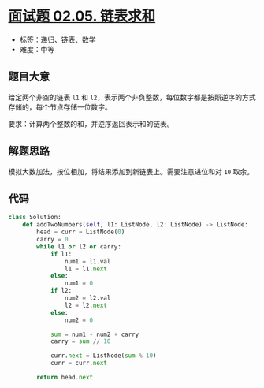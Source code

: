 # [面试题 02.05. 链表求和](https://leetcode.cn/problems/sum-lists-lcci/)

- 标签：递归、链表、数学
- 难度：中等

## 题目大意

给定两个非空的链表 `l1` 和 `l2`，表示两个非负整数，每位数字都是按照逆序的方式存储的，每个节点存储一位数字。

要求：计算两个整数的和，并逆序返回表示和的链表。

## 解题思路

模拟大数加法，按位相加，将结果添加到新链表上。需要注意进位和对 `10` 取余。

## 代码

```python
class Solution:
    def addTwoNumbers(self, l1: ListNode, l2: ListNode) -> ListNode:
        head = curr = ListNode(0)
        carry = 0
        while l1 or l2 or carry:
            if l1:
                num1 = l1.val
                l1 = l1.next
            else:
                num1 = 0
            if l2:
                num2 = l2.val
                l2 = l2.next
            else:
                num2 = 0

            sum = num1 + num2 + carry
            carry = sum // 10

            curr.next = ListNode(sum % 10)
            curr = curr.next

        return head.next
```

